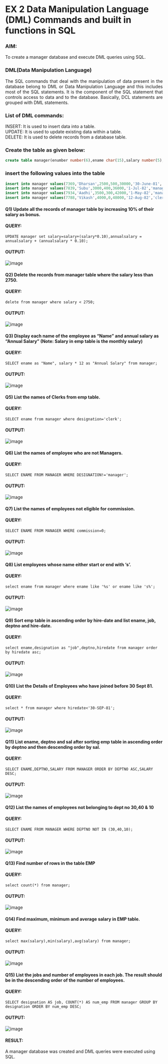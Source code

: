 # EX 2 Data Manipulation Language (DML) Commands and built in functions in SQL
### AIM:
To create a manager database and execute DML queries using SQL.

### DML(Data Manipulation Language)
<div align="justify">
The SQL commands that deal with the manipulation of data present in the database belong to DML or Data Manipulation Language and this includes most of the SQL statements. It is the component of the SQL statement that controls access to data and to the database. Basically, DCL statements are grouped with DML statements.
</div>

### List of DML commands: 
<div align="justify">
INSERT: It is used to insert data into a table.<br>
UPDATE: It is used to update existing data within a table.<br>
DELETE: It is used to delete records from a database table.<br>
</div>

### Create the table as given below:
```sql
create table manager(enumber number(6),ename char(15),salary number(5),commission number(4),annualsalary number(7),Hiredate date,designation char(10),deptno number(2),reporting char(10));
```
### insert the following values into the table
```sql
insert into manager values(7369,'Dharsan',2500,500,30000,'30-June-81','clerk',10,'John');
insert into manager values(7839,'Subu',3000,400,36000,'1-Jul-82','manager',null,'James');
insert into manager values(7934,'Aadhi',3500,300,42000,'1-May-82','manager',30,NULL);
insert into manager values(7788,'Vikash',4000,0,48000,'12-Aug-82','clerk',50,'Bond');
```

#### Q1) Update all the records of manager table by increasing 10% of their salary as bonus.
#### QUERY:
``` UPDATE manager set salary=salary+(salary*0.10),annualsalary = annualsalary + (annualsalary * 0.10); ```
#### OUTPUT:
![image](https://github.com/NIXANDASS/EX-2-Data-Manipulation-Language-DML-and-Data-Control-Language-DCL-Commands/assets/118781418/e7053dd2-ef93-4568-91e7-5d71a5d722ca)
#### Q2) Delete the records from manager table where the salary less than 2750.
#### QUERY:
```delete from manager where salary < 2750;```
#### OUTPUT:
![image](https://github.com/NIXANDASS/EX-2-Data-Manipulation-Language-DML-and-Data-Control-Language-DCL-Commands/assets/118781418/9212a98f-c9fa-4912-a5cc-7d8bed04ee4a)
#### Q3) Display each name of the employee as “Name” and annual salary as “Annual Salary” (Note: Salary in emp table is the monthly salary)
#### QUERY:
``` SELECT ename as "Name", salary * 12 as "Annual Salary" from manager; ```
#### OUTPUT:
![image](https://github.com/NIXANDASS/EX-2-Data-Manipulation-Language-DML-and-Data-Control-Language-DCL-Commands/assets/118781418/c3ab2084-04b6-41eb-9efa-be0ebd274beb)
#### Q5)	List the names of Clerks from emp table.
#### QUERY:
```SELECT ename from manager where designation='clerk';```
#### OUTPUT:
![image](https://github.com/NIXANDASS/EX-2-Data-Manipulation-Language-DML-and-Data-Control-Language-DCL-Commands/assets/118781418/f2e5fac1-7883-4070-b45b-33f61ca88013)
#### Q6)	List the names of employee who are not Managers.
#### QUERY:
 ```SELECT ENAME FROM MANAGER WHERE DESIGNATION!='manager';```
#### OUTPUT:
![image](https://github.com/NIXANDASS/EX-2-Data-Manipulation-Language-DML-and-Data-Control-Language-DCL-Commands/assets/118781418/609c592f-e3e3-45c8-9609-448d4a336578)
#### Q7)	List the names of employees not eligible for commission.
#### QUERY:
```SELECT ENAME FROM MANAGER WHERE commission=0;```
#### OUTPUT:
![image](https://github.com/NIXANDASS/EX-2-Data-Manipulation-Language-DML-and-Data-Control-Language-DCL-Commands/assets/118781418/a4011624-ab05-4a75-a74a-0be0e70967d7)
#### Q8)	List employees whose name either start or end with ‘s’.
#### QUERY:
```select ename from manager where ename like '%s' or ename like 's%';```
#### OUTPUT:
![image](https://github.com/NIXANDASS/EX-2-Data-Manipulation-Language-DML-and-Data-Control-Language-DCL-Commands/assets/118781418/b7e8cd10-23a4-45be-9a6b-5ed76f129cdb)
#### Q9) Sort emp table in ascending order by hire-date and list ename, job, deptno and hire-date.
#### QUERY:
```select ename,designation as "job",deptno,hiredate from manager order by hiredate asc;```
#### OUTPUT:
![image](https://github.com/NIXANDASS/EX-2-Data-Manipulation-Language-DML-and-Data-Control-Language-DCL-Commands/assets/118781418/a43604cc-9757-4c68-8cbf-70418da11ff1)
#### Q10) List the Details of Employees who have joined before 30 Sept 81.
#### QUERY:
```select * from manager where hiredate<'30-SEP-81';```
#### OUTPUT:
![image](https://github.com/NIXANDASS/EX-2-Data-Manipulation-Language-DML-and-Data-Control-Language-DCL-Commands/assets/118781418/5b2c3a60-bd4d-479e-958f-0c155e8a7571)
#### Q11)	List ename, deptno and sal after sorting emp table in ascending order by deptno and then descending order by sal.
#### QUERY:
```SELECT ENAME,DEPTNO,SALARY FROM MANAGER ORDER BY DEPTNO ASC,SALARY DESC;```
#### OUTPUT:
![image](https://github.com/NIXANDASS/EX-2-Data-Manipulation-Language-DML-and-Data-Control-Language-DCL-Commands/assets/118781418/e0363879-3aff-4849-bbcc-c68ca5ae44df)
#### Q12) List the names of employees not belonging to dept no 30,40 & 10
#### QUERY:
```SELECT ENAME FROM MANAGER WHERE DEPTNO NOT IN (30,40,10);```
#### OUTPUT:
![image](https://github.com/NIXANDASS/EX-2-Data-Manipulation-Language-DML-and-Data-Control-Language-DCL-Commands/assets/118781418/10748743-3842-4a29-bbb0-7577ae5fc8b3)
#### Q13) Find number of rows in the table EMP
#### QUERY:
```select count(*) from manager;```
#### OUTPUT:
![image](https://github.com/NIXANDASS/EX-2-Data-Manipulation-Language-DML-and-Data-Control-Language-DCL-Commands/assets/118781418/84d8c28e-4fda-41b9-a748-007dbe19c23c)
#### Q14) Find maximum, minimum and average salary in EMP table.
#### QUERY:
```select max(salary),min(salary),avg(salary) from manager;```
#### OUTPUT:
![image](https://github.com/NIXANDASS/EX-2-Data-Manipulation-Language-DML-and-Data-Control-Language-DCL-Commands/assets/118781418/312d698c-a16a-44d3-8c70-94a544d8699b)
#### Q15) List the jobs and number of employees in each job. The result should be in the descending order of the number of employees.
#### QUERY:
```SELECT designation AS job, COUNT(*) AS num_emp FROM manager GROUP BY designation ORDER BY num_emp DESC;```
#### OUTPUT:
![image](https://github.com/NIXANDASS/EX-2-Data-Manipulation-Language-DML-and-Data-Control-Language-DCL-Commands/assets/118781418/2df4a33c-c386-401d-8414-4c4ffb701335)
#### RESULT:
A manager database was created and DML queries were executed using SQL.
